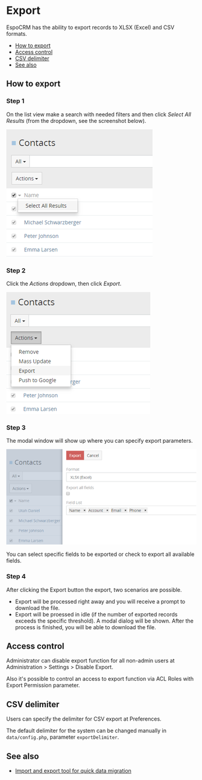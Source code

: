 # Export

EspoCRM has the ability to export records to XLSX (Excel) and CSV formats.

* [How to export](#how-to-export)
* [Access control](#access-control)
* [CSV delimiter](#csv-delimiter)
* [See also](#see-also)

## How to export

### Step 1

On the list view make a search with needed filters and then click *Select All Results* (from the dropdown, see the screenshot below).

![Select all results](https://raw.githubusercontent.com/espocrm/documentation/master/docs/_static/images/user-guide/export/export-1.png)

### Step 2

Click the *Actions* dropdown, then click *Export*.

![Click Export action](https://raw.githubusercontent.com/espocrm/documentation/master/docs/_static/images/user-guide/export/export-2.png)

### Step 3

The modal window will show up where you can specify export parameters.

![Click Export action](https://raw.githubusercontent.com/espocrm/documentation/master/docs/_static/images/user-guide/export/export-3.png)

You can select specific fields to be exported or check to export all available fields.

### Step 4

After clicking the Export button the export, two scenarios are possible.

* Export will be processed right away and you will receive a prompt to download the file.
* Export will be proessed in idle (if the number of exported records exceeds the specific threshold). A modal dialog will be shown. After the process is finished, you will be able to download the file.

## Access control

Administrator can disable export function for all non-admin users at Administration > Settings > Disable Export.

Also it's possible to control an access to export function via ACL Roles with Export Permission parameter.

## CSV delimiter

Users can specify the delimiter for CSV export at Preferences.

The default delimiter for the system can be changed manually in `data/config.php`, parameter `exportDelimiter`.

## See also

* [Import and export tool for quick data migration](https://www.espocrm.com/tips/import-export/)
